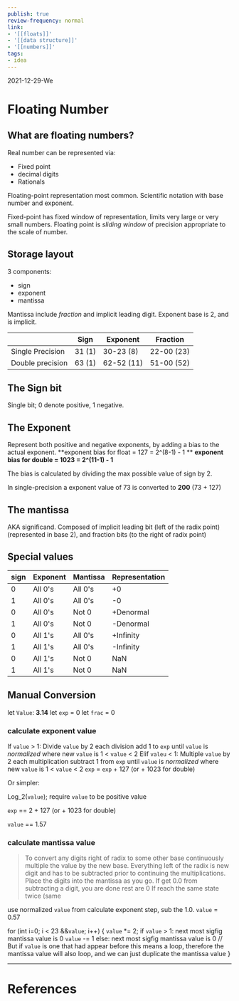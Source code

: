 ```yaml
---
publish: true
review-frequency: normal
link:
- '[[floats]]'
- '[[data structure]]'
- '[[numbers]]'
tags:
- idea
---
```

2021-12-29-We

# Floating Number

## What are floating numbers?

Real number can be represented via:
- Fixed point
- decimal digits
- Rationals

Floating-point representation most common. Scientific notation with base number and exponent.

Fixed-point has fixed window of representation, limits very large or very small numbers. Floating point is *sliding window* of precision appropriate to the scale of number.

## Storage layout

3 components:
- sign
- exponent
- mantissa

Mantissa include *fraction* and implicit leading digit. Exponent base is 2, and is implicit.

|                 |  Sign  | Exponent   | Fraction  |
|-----------------|--------|------------|-----------|
|Single Precision | 31 (1) | 30-23 (8)  | 22-00 (23)|
|Double precision | 63 (1) | 62-52 (11) | 51-00 (52)|

## The Sign bit

Single bit; 0 denote positive, 1 negative.

## The Exponent

Represent both positive and negative exponents, by adding a bias to the actual exponent.
**exponent bias for float = 127 = 2^(8-1) - 1 **
**exponent bias for double = 1023 = 2^(11-1) - 1**

The bias is calculated by dividing the max possible value of sign by 2.

In single-precision a exponent value of 73 is converted to **200** (73 + 127)

## The mantissa

AKA significand. Composed of implicit leading bit (left of the radix point) (represented in base 2), and fraction bits (to the right of radix point)

## Special values

| sign | Exponent | Mantissa | Representation |
| ---- | -------- | -------- | -------------- |
| 0    | All 0's  | All 0's  | +0             |
| 1    | All 0's  | All 0's  | -0             |
| 0    | All 0's  | Not 0    | +Denormal      |
| 1    | All 0's  | Not 0    | -Denormal      |
| 0    | All 1's  | All 0's  | +Infinity      |
| 1    | All 1's  | All 0's  | -Infinity      |
| 0    | All 1's  | Not 0    | NaN            |
| 1    | All 1's  | Not 0    | NaN            |

## Manual Conversion

let `Value`: **3.14**
let `exp` = 0
let `frac` = 0

### calculate exponent value
If `value` > 1:
    Divide `value` by 2
    each division add 1 to `exp`
    until `value` is *normalized* where new `value` is 1 < `value` < 2
Elif `valeu` < 1:
    Multiple `value` by 2
    each multiplication subtract 1 from `exp`
    until `value` is *normalized* where new `value` is 1 < `value` < 2
`exp` = `exp` + 127 (or + 1023 for double)

Or simpler:

Log_2(`value`); require `value` to be positive value

`exp` == 2 + 127 (or + 1023 for double)

`value` == 1.57

### calculate mantissa value
> To convert any digits right of radix to some other base continuously multiple the value by the new base. Everything left of the radix is new digit and has to be subtracted prior to continuing the multiplications. Place the digits into the mantissa as you go.
> If get 0.0 from subtracting a digit, you are done rest are 0
> If reach the same state twice (same

use normalized `value` from calculate exponent step, sub the 1.0.
`value` = 0.57

for (int i=0; i < 23 &&`value`; i++) {
    `value` *= 2;
    if `value` > 1:
        next most sigfig mantissa value is 0
        `value` -= 1
    else:
        next most sigfig mantissa value is 0
    // But if `value` is one that had appear before this means a loop, therefore the mantissa value will also loop, and we can just duplicate the mantissa value
}

---
# References
